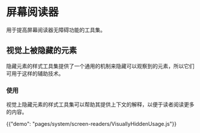 # 屏幕阅读器

<p class="description">用于提高屏幕阅读器无障碍功能的工具集。</p>

## 视觉上被隐藏的元素

隐藏元素的样式工具集提供了一个通用的机制来隐藏可以观察到的元素，所以它们可用于这样的辅助技术。

### 使用

视觉上隐藏元素的样式工具集可以帮助其提供上下文的解释，以便于读者阅读更多的内容。

{{"demo": "pages/system/screen-readers/VisuallyHiddenUsage.js"}}
